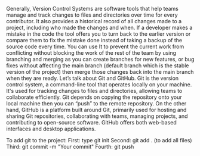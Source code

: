 Generally, Version Control Systems are software tools that help teams manage and track changes to files and directories over time for every contributor. It also provides a historical record of all changes made to a project, including who made the changes and when. If a developer makes a mistake in the code the tool offers you to turn back to the earlier version or compare them to fix the mistake done instead of taking a backup of the source code every time. You can use It to prevent the current work from conflicting without blocking the work of the rest of the team by using branching and merging as you can create branches for new features, or bug fixes without affecting the main branch (default branch which is the stable version of the project) then merge those changes back into the main branch when they are ready.
Let’s talk about Git and GitHub. Git is the version control system, a command-line tool that operates locally on your machine. It's used for tracking changes to files and directories, allowing teams to collaborate efficiently. Git depends on copying the repository onto your local machine then you can “push” to the remote repository. On the other hand, GitHub is a platform built around Git, primarily used for hosting and sharing Git repositories, collaborating with teams, managing projects, and contributing to open-source software. GitHub offers both web-based interfaces and desktop applications.

  To add git to the project:
	First: type git init
	Second: git add . (to add all files)
	Third: git commit -m "Your commit"
	Fourth: git push
